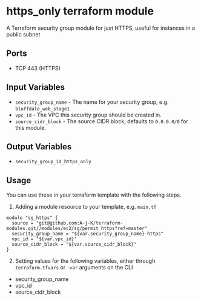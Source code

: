 https_only terraform module
===========================

A Terraform security group module for just HTTPS, useful for instances in a public subnet 


Ports
-----
- TCP 443 (HTTPS)

Input Variables
---------------
- `security_group_name` - The name for your security group, e.g. `bluffdale_web_stage1`
- `vpc_id` - The VPC this security group should be created in.
- `source_cidr_block` - The source CIDR block, defaults to `0.0.0.0/0`
   for this module.

Output Variables
----------------
- `security_group_id_https_only`

Usage
-----

You can use these in your terraform template with the following steps.

1. Adding a module resource to your template, e.g. `main.tf`

```
module "sg_https" {
  source = "git@github.com:A-j-K/terraform-modules.git//modules/ec2/sg/permit_https?ref=master"
  security_group_name = "${var.security_group_name}-https"
  vpc_id = "${var.vpc_id}"
  source_cidr_block = "${var.source_cidr_block}"
}
```

2. Setting values for the following variables, either through `terraform.tfvars` or `-var` arguments on the CLI

- security_group_name
- vpc_id
- source_cidr_block

